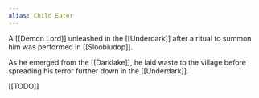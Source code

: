 ```yaml
---
alias: Child Eater
---
```

A [[Demon Lord]] unleashed in the [[Underdark]] after a ritual to summon him was performed in [[Sloobludop]].

As he emerged from the [[Darklake]], he laid waste to the village before spreading his terror further down in the [[Underdark]].

[[TODO]]